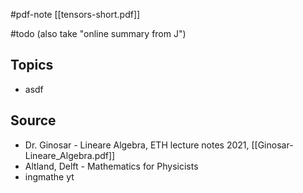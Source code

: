 


#pdf-note [[tensors-short.pdf]]

#todo (also take "online summary from J")


## Topics
- asdf




## Source
- Dr. Ginosar - Lineare Algebra, ETH lecture notes 2021, [[Ginosar-Lineare_Algebra.pdf]]
- Altland, Delft - Mathematics for Physicists
- ingmathe yt